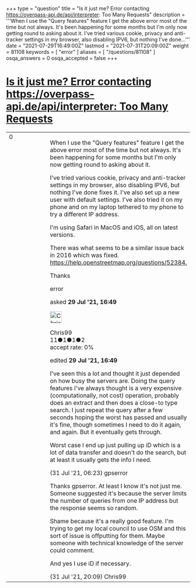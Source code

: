 +++
type = "question"
title = "Is it just me? Error contacting https://overpass-api.de/api/interpreter: Too Many Requests"
description = '''When I use the &quot;Query features&quot; feature I get the above error most of the time but not always. It&#x27;s been happening for some months but I&#x27;m only now getting round to asking about it. I&#x27;ve tried various cookie, privacy and anti-tracker settings in my browser, also disabling IPV6, but nothing I&#x27;ve done...'''
date = "2021-07-29T16:49:00Z"
lastmod = "2021-07-31T20:09:00Z"
weight = 81108
keywords = [ "error" ]
aliases = [ "/questions/81108" ]
osqa_answers = 0
osqa_accepted = false
+++

<div class="headNormal">

# [Is it just me? Error contacting https://overpass-api.de/api/interpreter: Too Many Requests](/questions/81108/is-it-just-me-error-contacting-httpsoverpass-apideapiinterpreter-too-many-requests)

</div>

<div id="main-body">

<div id="askform">

<table id="question-table" style="width:100%;">
<colgroup>
<col style="width: 50%" />
<col style="width: 50%" />
</colgroup>
<tbody>
<tr>
<td style="width: 30px; vertical-align: top"><div class="vote-buttons">
<span id="post-81108-upvote" class="ajax-command post-vote up" rel="nofollow" title="I like this post (click again to cancel)"> </span>
<div id="post-81108-score" class="post-score" title="current number of votes">
0
</div>
<span id="post-81108-downvote" class="ajax-command post-vote down" rel="nofollow" title="I dont like this post (click again to cancel)"> </span> <span id="favorite-mark" class="ajax-command favorite-mark" rel="nofollow" title="mark/unmark this question as favorite (click again to cancel)"> </span>
<div id="favorite-count" class="favorite-count">
&#10;</div>
</div></td>
<td><div id="item-right">
<div class="question-body">
<p>When I use the "Query features" feature I get the above error most of the time but not always. It's been happening for some months but I'm only now getting round to asking about it.</p>
<p>I've tried various cookie, privacy and anti-tracker settings in my browser, also disabling IPV6, but nothing I've done fixes it. I've also set up a new user with default settings. I've also tried it on my phone and on my laptop tethered to my phone to try a different IP address.</p>
<p>I'm using Safari in MacOS and iOS, all on latest versions.</p>
<p>There was what seems to be a similar issue back in 2016 which was fixed. <a href="/questions/52384.">https://help.openstreetmap.org/questions/52384.</a></p>
<p>Thanks</p>
</div>
<div id="question-tags" class="tags-container tags">
<span class="post-tag tag-link-error" rel="tag" title="see questions tagged &#39;error&#39;">error</span>
</div>
<div id="question-controls" class="post-controls">
&#10;</div>
<div class="post-update-info-container">
<div class="post-update-info post-update-info-user">
<p>asked <strong>29 Jul '21, 16:49</strong></p>
<img src="https://secure.gravatar.com/avatar/edc2d356b64bec13ee336690e2b405e4?s=32&amp;d=identicon&amp;r=g" class="gravatar" width="32" height="32" alt="Chris99&#39;s gravatar image" />
<p><span>Chris99</span><br />
<span class="score" title="11 reputation points">11</span><span title="1 badges"><span class="badge1">●</span><span class="badgecount">1</span></span><span title="1 badges"><span class="silver">●</span><span class="badgecount">1</span></span><span title="2 badges"><span class="bronze">●</span><span class="badgecount">2</span></span><br />
<span class="accept_rate" title="Rate of the user&#39;s accepted answers">accept rate:</span> <span title="Chris99 has no accepted answers">0%</span></p>
</div>
<div class="post-update-info post-update-info-edited">
<p><span> edited <strong>29 Jul '21, 16:49</strong> </span></p>
</div>
</div>
<div id="comments-container-81108" class="comments-container">
<span id="81134"></span>
<div id="comment-81134" class="comment">
<div id="post-81134-score" class="comment-score">
&#10;</div>
<div class="comment-text">
<p>I've seen this a lot and thought it just depended on how busy the servers are. Doing the query features I've always thought is a very expensive (computationally, not cost) operation, probably does an extract and then does a close-to type search. I just repeat the query after a few seconds hoping the worst has passed and usually it's fine, though sometimes I need to do it again, and again. But it eventually gets through.</p>
<p>Worst case I end up just pulling up iD which is a lot of data transfer and doesn't do the search, but at least it usually gets the info I need.</p>
</div>
<div id="comment-81134-info" class="comment-info">
<span class="comment-age">(31 Jul '21, 06:23)</span> <span class="comment-user userinfo">gpserror</span>
</div>
</div>
<span id="81145"></span>
<div id="comment-81145" class="comment">
<div id="post-81145-score" class="comment-score">
&#10;</div>
<div class="comment-text">
<p>Thanks gpserror. At least I know it's not just me. Someone suggested it's because the server limits the number of queries from one IP address but the response seems so random.</p>
<p>Shame because it's a really good feature. I'm trying to get my local council to use OSM and this sort of issue is offputting for them. Maybe someone with technical knowledge of the server could comment.</p>
<p>And yes I use iD if necessary.</p>
</div>
<div id="comment-81145-info" class="comment-info">
<span class="comment-age">(31 Jul '21, 20:09)</span> <span class="comment-user userinfo">Chris99</span>
</div>
</div>
</div>
<div id="comment-tools-81108" class="comment-tools">
&#10;</div>
<div class="clear">
&#10;</div>
<div id="comment-81108-form-container" class="comment-form-container">
&#10;</div>
<div class="clear">
&#10;</div>
</div></td>
</tr>
</tbody>
</table>

</div>

</div>

